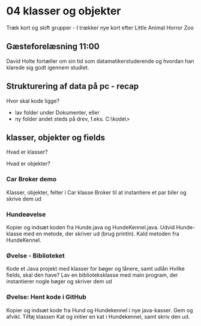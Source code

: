 # 04 klasser og objekter
Træk kort og skift grupper - I trækker nye kort efter Little Animal Horror Zoo
## Gæsteforelæsning 11:00
David Holte fortæller om sin tid som datamatikerstuderende og hvordan han klarede sig godt igennem studiet.

## Strukturering af data på pc - recap
Hvor skal kode ligge?
* lav folder under Dokumenter, eller
* ny folder andet steds på drev, f.eks. C:\kode\\>

## klasser, objekter og fields
Hvad er klasser?

Hvad er objekter?

### Car Broker demo
Klasser, objekter, felter i Car klasse
Broker til at instantiere et par biler og skrive dem ud

### Hundeøvelse
Kopier og indsæt koden fra Hunde.java og HundeKennel.java.
Udvid Hunde-klasse med en metode, der skriver ud (brug println).
Kald metoden fra HundeKennel.

### Øvelse - Biblioteket
Kode et Java projekt med klasser for bøger og lånere, samt udlån
Hvilke fields, skal den have?
Lav en biblioteksklasse med main program, der instantierer nogle bøger og skriver dem ud

### Øvelse: Hent kode i GitHub
Kopier og indsæt kode fra Hund og Hundekennel i nye java-kasser. Gem og afvikl.
Tilføj klassen Kat og initier en kat i Hundekennel, samt skriv den ud.
